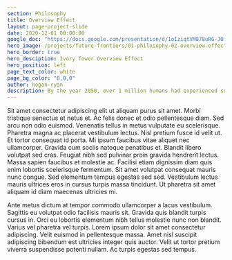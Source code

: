 ```yaml
---
section: Philosophy
title: Overview Effect
layout: page-project-slide
date: 2020-12-01 00:00:00
google_doc: "https://docs.google.com/presentation/d/1oIziqtVM878uRG-JOfrQNvGFsQWKP_S_W8cLkhQlXvA/edit#slide=id.g8e57ae87b5_8_8"
hero_image: /projects/future-frontiers/01-philosophy-02-overview-effect-02.jpg
hero_border: true
hero_desciption: Ivory Tower Overview Effect
hero_position: left
page_text_color: white
page_bg_color: "0,0,0"
author: hogan-ryan
description: By the year 2050, over 1 million humans had experienced some form of the Overview Effect.
---
```

Sit amet consectetur adipiscing elit ut aliquam purus sit amet. Morbi tristique senectus et netus et. Ac felis donec et odio pellentesque diam. Sed arcu non odio euismod. Venenatis tellus in metus vulputate eu scelerisque. Pharetra magna ac placerat vestibulum lectus. Nisl pretium fusce id velit ut. Et tortor consequat id porta. Mi ipsum faucibus vitae aliquet nec ullamcorper. Gravida cum sociis natoque penatibus et. Blandit libero volutpat sed cras. Feugiat nibh sed pulvinar proin gravida hendrerit lectus. Massa sapien faucibus et molestie ac. Facilisi etiam dignissim diam quis enim lobortis scelerisque fermentum. Sit amet volutpat consequat mauris nunc congue. Sed elementum tempus egestas sed sed. Vestibulum lectus mauris ultrices eros in cursus turpis massa tincidunt. Ut pharetra sit amet aliquam id diam maecenas ultricies mi.

Ante metus dictum at tempor commodo ullamcorper a lacus vestibulum. Sagittis eu volutpat odio facilisis mauris sit. Gravida quis blandit turpis cursus in. Orci eu lobortis elementum nibh tellus molestie nunc non blandit. Varius vel pharetra vel turpis. Lorem ipsum dolor sit amet consectetur adipiscing. Velit euismod in pellentesque massa. Amet nisl suscipit adipiscing bibendum est ultricies integer quis auctor. Velit ut tortor pretium viverra suspendisse potenti nullam. Ac turpis egestas sed tempus.
